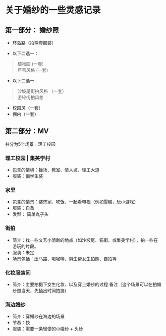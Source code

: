 # 关于婚纱的一些灵感记录



## 第一部分： 婚纱照

* 环岛路（拍两套服装）

*  以下二选一：
 > 植物园 (一套)    
 > 芦苇风格 (一套)
* 以下二选一

> 沙坡尾街拍风格 （一套）  
> 游轮街拍风格

* 校园风（一套）
* 棚内（一套）







## 第二部分：MV

共分为5个场景：理工校园

### 理工校园 | 集美学村 

* 包含的情境：操场、教室、情人坡、理工大道
* 服装：偏学生装

### 家里

* 包含的情景：装饰家、吃饭、一起看电视（例如雪糕，玩小游戏）
* 服装：自备
* 发型： 简单丸子头

### 街拍
* 简介：找一些文艺小清新的地点（如沙坡尾、猫街、或集美学村），拍一些在游玩的片段。
* 服装：未定
* 场景包括：压马路、喝咖啡、男生帮女生拍照、自拍等

### 化妆服装间
* 简介：主要拍摄下女生化妆、以及穿上婚纱的过程
备注（这个场景可以在拍婚纱照当天，先抽出时间拍摄）

### 海边婚纱
* 简介：穿婚纱在海边的场景
* 节奏：快
* 服装：需要一条轻便的小婚纱 + 头纱






